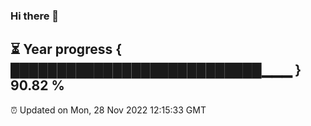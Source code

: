 ### Hi there 👋
⏳ Year progress { ███████████████████████████▁▁▁ } 90.82 %
---
⏰ Updated on Mon, 28 Nov 2022 12:15:33 GMT

